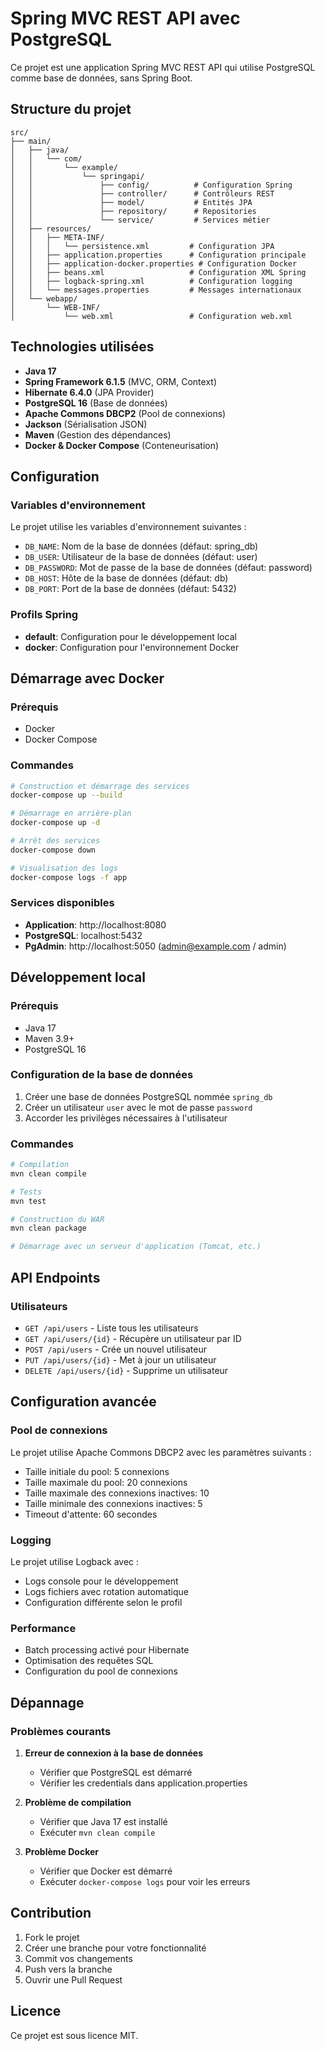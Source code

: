 # Spring MVC REST API avec PostgreSQL

Ce projet est une application Spring MVC REST API qui utilise PostgreSQL comme base de données, sans Spring Boot.

## Structure du projet

```
src/
├── main/
│   ├── java/
│   │   └── com/
│   │       └── example/
│   │           └── springapi/
│   │               ├── config/          # Configuration Spring
│   │               ├── controller/      # Contrôleurs REST
│   │               ├── model/           # Entités JPA
│   │               ├── repository/      # Repositories
│   │               └── service/         # Services métier
│   ├── resources/
│   │   ├── META-INF/
│   │   │   └── persistence.xml         # Configuration JPA
│   │   ├── application.properties      # Configuration principale
│   │   ├── application-docker.properties # Configuration Docker
│   │   ├── beans.xml                   # Configuration XML Spring
│   │   ├── logback-spring.xml          # Configuration logging
│   │   └── messages.properties         # Messages internationaux
│   └── webapp/
│       └── WEB-INF/
│           └── web.xml                 # Configuration web.xml
```

## Technologies utilisées

- **Java 17**
- **Spring Framework 6.1.5** (MVC, ORM, Context)
- **Hibernate 6.4.0** (JPA Provider)
- **PostgreSQL 16** (Base de données)
- **Apache Commons DBCP2** (Pool de connexions)
- **Jackson** (Sérialisation JSON)
- **Maven** (Gestion des dépendances)
- **Docker & Docker Compose** (Conteneurisation)

## Configuration

### Variables d'environnement

Le projet utilise les variables d'environnement suivantes :

- `DB_NAME`: Nom de la base de données (défaut: spring_db)
- `DB_USER`: Utilisateur de la base de données (défaut: user)
- `DB_PASSWORD`: Mot de passe de la base de données (défaut: password)
- `DB_HOST`: Hôte de la base de données (défaut: db)
- `DB_PORT`: Port de la base de données (défaut: 5432)

### Profils Spring

- **default**: Configuration pour le développement local
- **docker**: Configuration pour l'environnement Docker

## Démarrage avec Docker

### Prérequis

- Docker
- Docker Compose

### Commandes

```bash
# Construction et démarrage des services
docker-compose up --build

# Démarrage en arrière-plan
docker-compose up -d

# Arrêt des services
docker-compose down

# Visualisation des logs
docker-compose logs -f app
```

### Services disponibles

- **Application**: http://localhost:8080
- **PostgreSQL**: localhost:5432
- **PgAdmin**: http://localhost:5050 (admin@example.com / admin)

## Développement local

### Prérequis

- Java 17
- Maven 3.9+
- PostgreSQL 16

### Configuration de la base de données

1. Créer une base de données PostgreSQL nommée `spring_db`
2. Créer un utilisateur `user` avec le mot de passe `password`
3. Accorder les privilèges nécessaires à l'utilisateur

### Commandes

```bash
# Compilation
mvn clean compile

# Tests
mvn test

# Construction du WAR
mvn clean package

# Démarrage avec un serveur d'application (Tomcat, etc.)
```

## API Endpoints

### Utilisateurs

- `GET /api/users` - Liste tous les utilisateurs
- `GET /api/users/{id}` - Récupère un utilisateur par ID
- `POST /api/users` - Crée un nouvel utilisateur
- `PUT /api/users/{id}` - Met à jour un utilisateur
- `DELETE /api/users/{id}` - Supprime un utilisateur

## Configuration avancée

### Pool de connexions

Le projet utilise Apache Commons DBCP2 avec les paramètres suivants :

- Taille initiale du pool: 5 connexions
- Taille maximale du pool: 20 connexions
- Taille maximale des connexions inactives: 10
- Taille minimale des connexions inactives: 5
- Timeout d'attente: 60 secondes

### Logging

Le projet utilise Logback avec :

- Logs console pour le développement
- Logs fichiers avec rotation automatique
- Configuration différente selon le profil

### Performance

- Batch processing activé pour Hibernate
- Optimisation des requêtes SQL
- Configuration du pool de connexions

## Dépannage

### Problèmes courants

1. **Erreur de connexion à la base de données**
   - Vérifier que PostgreSQL est démarré
   - Vérifier les credentials dans application.properties

2. **Problème de compilation**
   - Vérifier que Java 17 est installé
   - Exécuter `mvn clean compile`

3. **Problème Docker**
   - Vérifier que Docker est démarré
   - Exécuter `docker-compose logs` pour voir les erreurs

## Contribution

1. Fork le projet
2. Créer une branche pour votre fonctionnalité
3. Commit vos changements
4. Push vers la branche
5. Ouvrir une Pull Request

## Licence

Ce projet est sous licence MIT.
